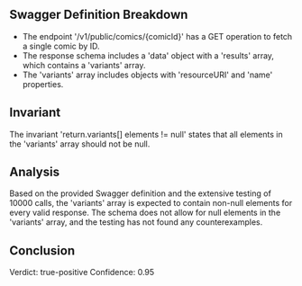 ## Swagger Definition Breakdown
- The endpoint '/v1/public/comics/{comicId}' has a GET operation to fetch a single comic by ID.
- The response schema includes a 'data' object with a 'results' array, which contains a 'variants' array.
- The 'variants' array includes objects with 'resourceURI' and 'name' properties.

## Invariant
The invariant 'return.variants[] elements != null' states that all elements in the 'variants' array should not be null.

## Analysis
Based on the provided Swagger definition and the extensive testing of 10000 calls, the 'variants' array is expected to contain non-null elements for every valid response. The schema does not allow for null elements in the 'variants' array, and the testing has not found any counterexamples.

## Conclusion
Verdict: true-positive
Confidence: 0.95
